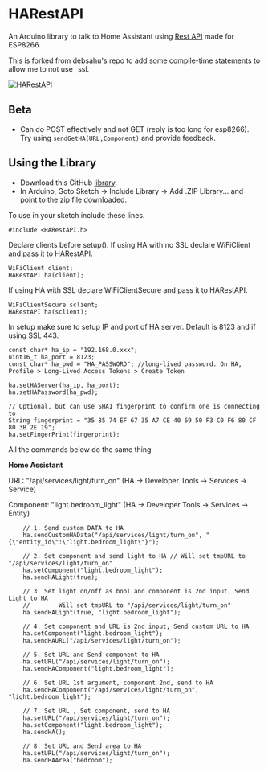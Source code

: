 # HARestAPI

An Arduino library to talk to Home Assistant using [Rest API](https://www.home-assistant.io/developers/rest_api/) made for ESP8266.

This is forked from debsahu's repo to add some compile-time statements to allow me to not use _ssl. 

[![HARestAPI](https://img.youtube.com/vi/XV_X3e7xwDE/0.jpg)](https://www.youtube.com/watch?v=XV_X3e7xwDE)


## Beta
* Can do POST effectively and not GET (reply is too long for esp8266). Try using `sendGetHA(URL,Component)` and provide feedback.

## Using the Library
* Download this GitHub [library](https://github.com/debsahu/HARestAPI/archive/master.zip).
* In Arduino, Goto Sketch -> Include Library -> Add .ZIP Library... and point to the zip file downloaded.

To use in your sketch include these lines.
```
#include <HARestAPI.h>
```
Declare clients before setup().
If using HA with no SSL declare WiFiClient and pass it to HARestAPI.
```
WiFiClient client;
HARestAPI ha(client);
```
If using HA with SSL declare WiFiClientSecure and pass it to HARestAPI.
```
WiFiClientSecure sclient;
HARestAPI ha(sclient);
```
In setup make sure to setup IP and port of HA server. Default is 8123 and if using SSL 443.
```
const char* ha_ip = "192.168.0.xxx";
uint16_t ha_port = 8123;
const char* ha_pwd = "HA_PASSWORD"; //long-lived password. On HA, Profile > Long-Lived Access Tokens > Create Token

ha.setHAServer(ha_ip, ha_port);
ha.setHAPassword(ha_pwd);
  
// Optional, but can use SHA1 fingerprint to confirm one is connecting to 
String fingerprint = "35 85 74 EF 67 35 A7 CE 40 69 50 F3 C0 F6 80 CF 80 3B 2E 19";
ha.setFingerPrint(fingerprint);
```
All the commands below do the same thing

**Home Assistant**

URL: "/api/services/light/turn_on" (HA -> Developer Tools -> Services -> Service)

Component: "light.bedroom_light" (HA -> Developer Tools -> Services -> Entity)

```
    // 1. Send custom DATA to HA
    ha.sendCustomHAData("/api/services/light/turn_on", "{\"entity_id\":\"light.bedroom_light\"}");
```
```
    // 2. Set component and send light to HA // Will set tmpURL to "/api/services/light/turn_on"
    ha.setComponent("light.bedroom_light");
    ha.sendHALight(true);
```
```  
    // 3. Set light on/off as bool and component is 2nd input, Send Light to HA 
    //        Will set tmpURL to "/api/services/light/turn_on"
    ha.sendHALight(true, "light.bedroom_light");
```
```  
    // 4. Set component and URL is 2nd input, Send custom URL to HA
    ha.setComponent("light.bedroom_light");
    ha.sendHAURL("/api/services/light/turn_on");
```
```  
    // 5. Set URL and Send component to HA
    ha.setURL("/api/services/light/turn_on");
    ha.sendHAComponent("light.bedroom_light");
```
```  
    // 6. Set URL 1st argument, component 2nd, send to HA
    ha.sendHAComponent("/api/services/light/turn_on", "light.bedroom_light");
```
```  
    // 7. Set URL , Set component, send to HA
    ha.setURL("/api/services/light/turn_on");
    ha.setComponent("light.bedroom_light");
    ha.sendHA();
```
```  
    // 8. Set URL and Send area to HA
    ha.setURL("/api/services/light/turn_on");
    ha.sendHAArea("bedroom");
```
